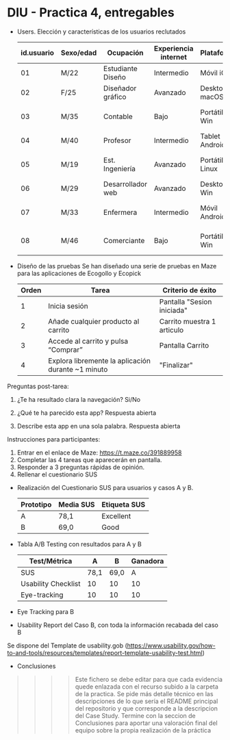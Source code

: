 # DIU - Practica 4, entregables

- Users. Elección y características de los usuarios reclutados

  | id.usuario | Sexo/edad | Ocupación | Experiencia internet  | Plataforma | Perfil cubierto | Test | SUS score |
  | ---------- | --------- | --------- | --------------------  | ---------- | --------------- | ---- | --------- |
  |     01     |    M/22   | Estudiante Diseño    |      Intermedio       |   Móvil iOS  | Usuario ocasional | A | 80,0 |
  |     02     |    F/25   | Diseñador gráfico |         Avanzado           |    Desktop macOS   | Experto UI | A | 75,0 |
  |     03     |    M/35   | Contable  |       Bajo         |   Portátil Win  | Usuario poco hábil | A | 72,5 |
  |     04     |    M/40   | Profesor  |       Intermedio         |    Tablet Android   | Usuario ocasional | A | 85,0 |
  |     05     |    M/19   | Est. Ingeniería  |       Avanzado        |    Portátil Linux   | Usuario poco hábil | B | 70,0 |
  |     06     |    M/29   | Desarrollador web  |       Avanzado        |    Desktop Win   | Usuario experto | B | 68,0 |
  |     07     |    M/33   | Enfermera   |       Intermedio         |    Móvil Android   | Usuario poco hábil | B | 66,0 |
  |     08     |    M/46   | Comerciante  |       Bajo         |    Portátil Win   | Usuario poco hábil | B | 72,0 |

- Diseño de las pruebas
Se han diseñado una serie de pruebas en Maze para las aplicaciones de Ecogollo y Ecopick


  | Orden | Tarea | Criterio de éxito |
  | ---------- | --------- | --------- |
  |     1     |    Inicia sesión   | Pantalla "Sesion iniciada"    |
  |     2     |    Añade cualquier producto al carrito   | Carrito muestra 1 articulo |
  |     3     |    Accede al carrito y pulsa “Comprar”   | Pantalla Carrito  |
  |     4     |    Explora libremente la aplicación durante ~1 minuto   | "Finalizar"  |

Preguntas post-tarea:
1. ¿Te ha resultado clara la navegación?
Si/No

2. ¿Qué te ha parecido esta app?
Respuesta abierta

3. Describe esta app en una sola palabra.
Respuesta abierta

Instrucciones para participantes:
1. Entrar en el enlace de Maze: https://t.maze.co/391889958
2. Completar las 4 tareas que aparecerán en pantalla.
3. Responder a 3 preguntas rápidas de opinión.
4. Rellenar el cuestionario SUS

- Realización del Cuestionario SUS para usuarios y casos A y B.

  | Prototipo | Media SUS | Etiqueta SUS |
  | ---------- | --------- | --------- |
  |     A     |    78,1   | Excellent |
  |     B     |    69,0   | Good |

- Tabla A/B Testing con resultados para A y B

  | Test/Métrica | A | B | Ganadora |
  | ---------- | --------- | --------- | --------- |
  |     SUS     | 78,1 | 69,0 | A |
  |     Usability Checklist | 10 | 10 | 10 |
  |     Eye-tracking     | 10 | 10 | 10 |

- Eye Tracking para B
- Usability Report del Caso B, con toda la información recabada del caso B

Se dispone del Template de usability.gob (https://www.usability.gov/how-to-and-tools/resources/templates/report-template-usability-test.html) 
- Conclusiones

>>>> Este fichero se debe editar para que cada evidencia quede enlazada con el recurso subido a la carpeta de la practica. Se pide más detalle técnico en las descripciones de lo que sería el README principal del repositorio y que corresponde a la descripcion del Case Study.
>>>> Termine con la seccion de Conclusiones para aportar una valoración final del equipo sobre la propia realización de la práctica
